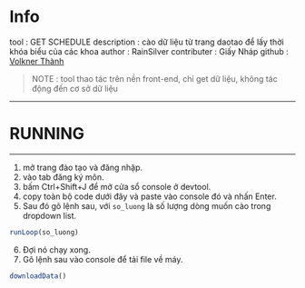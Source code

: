 # Info
tool 					: GET SCHEDULE
description 	: cào dữ liệu từ trang daotao để lấy thời khóa biểu của các khoa
author				: RainSilver
contributer		: Giấy Nháp
github				: [Volkner Thành](https://github.com/VolknerThanh "github")

>NOTE : tool thao tác trên nền front-end, chỉ get dữ liệu, không tác động đến cơ sở dữ liệu
---

# RUNNING
---

1. mở trang đào tạo và đăng nhập.
2. vào tab đăng ký môn.
3. bấm Ctrl+Shift+J để mở cửa sổ console ở devtool.
4. copy toàn bộ code dưới đây và paste vào console đó và nhấn Enter.
5. Sau đó gõ lệnh sau, với `so_luong` là số lượng dòng muốn cào trong dropdown list.
```javascript
runLoop(so_luong)
``` 
6. Đợi nó chạy xong.
7. Gõ lệnh sau vào console để tải file về máy.
```javascript
downloadData()
```